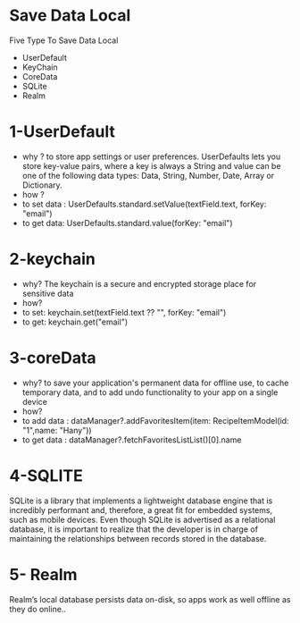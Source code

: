 # Save Data Local
Five Type To Save Data Local 
- UserDefault
- KeyChain
- CoreData
- SQLite
- Realm
# 1-UserDefault
* why ?
to store app settings or user preferences. UserDefaults lets you store key-value pairs, where a key is always a String and value can be one of the following data types: Data, String, Number, Date, Array or Dictionary.
* how ?
* to set data :
UserDefaults.standard.setValue(textField.text, forKey: "email")
* to get data:
UserDefaults.standard.value(forKey: "email")

# 2-keychain
* why?
 The keychain is a secure and encrypted storage place for sensitive data
 * how? 
* to set:
        keychain.set(textField.text ?? "", forKey: "email")
* to get:
        keychain.get("email")


# 3-coreData
* why?
to save your application's permanent data for offline use, to cache temporary data, and to add undo functionality to your app on a single device
* how?
* to add data :
        dataManager?.addFavoritesItem(item: RecipeItemModel(id: "1",name: "Hany"))
* to get data :
      dataManager?.fetchFavoritesListList()[0].name 
      
# 4-SQLITE
SQLite is a library that implements a lightweight database engine that is incredibly performant and, therefore, a great fit for embedded systems, such as mobile devices. Even though SQLite is advertised as a relational database, it is important to realize that the developer is in charge of maintaining the relationships between records stored in the database.


# 5- Realm
Realm’s local database persists data on-disk, so apps work as well offline as they do online..
